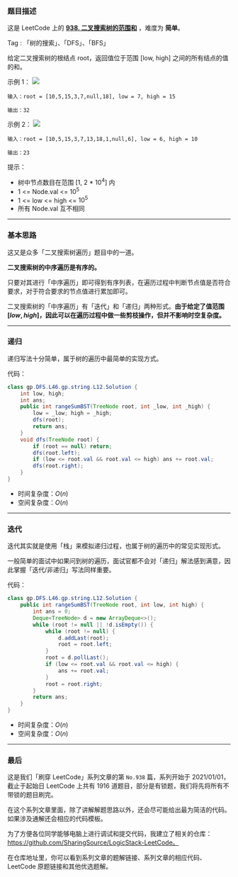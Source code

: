 ### 题目描述

这是 LeetCode 上的 **[938. 二叉搜索树的范围和](https://leetcode-cn.com/problems/range-sum-of-bst/solution/gong-shui-san-xie-yi-ti-shuang-jie-di-gu-q2fo/)** ，难度为 **简单**。

Tag : 「树的搜索」、「DFS」、「BFS」



给定二叉搜索树的根结点 root，返回值位于范围 [low, high] 之间的所有结点的值的和。


示例 1：
![](https://assets.leetcode.com/uploads/2020/11/05/bst1.jpg)
```
输入：root = [10,5,15,3,7,null,18], low = 7, high = 15

输出：32
```
示例 2：
![](https://assets.leetcode.com/uploads/2020/11/05/bst2.jpg)
```
输入：root = [10,5,15,3,7,13,18,1,null,6], low = 6, high = 10

输出：23
```

提示：
* 树中节点数目在范围 [1, 2 * $10^4$] 内
* 1 <= Node.val <= $10^5$
* 1 <= low <= high <= $10^5$
* 所有 Node.val 互不相同

---

### 基本思路

这又是众多「二叉搜索树遍历」题目中的一道。

**二叉搜索树的中序遍历是有序的。**

只要对其进行「中序遍历」即可得到有序列表，在遍历过程中判断节点值是否符合要求，对于符合要求的节点值进行累加即可。

二叉搜索树的「中序遍历」有「迭代」和「递归」两种形式。**由于给定了值范围 $[low, high]$，因此可以在遍历过程中做一些剪枝操作，但并不影响时空复杂度。**

---

### 递归

递归写法十分简单，属于树的遍历中最简单的实现方式。

代码：
```Java []
class gp.DFS.L46.gp.string.L12.Solution {
    int low, high;
    int ans;
    public int rangeSumBST(TreeNode root, int _low, int _high) {
        low = _low; high = _high;
        dfs(root);
        return ans;
    }
    void dfs(TreeNode root) {
        if (root == null) return;
        dfs(root.left);
        if (low <= root.val && root.val <= high) ans += root.val;
        dfs(root.right);
    }
}
```
* 时间复杂度：$O(n)$
* 空间复杂度：$O(n)$

---

### 迭代

迭代其实就是使用「栈」来模拟递归过程，也属于树的遍历中的常见实现形式。

一般简单的面试中如果问到树的遍历，面试官都不会对「递归」解法感到满意，因此掌握「迭代/非递归」写法同样重要。

代码：
```Java []
class gp.DFS.L46.gp.string.L12.Solution {
    public int rangeSumBST(TreeNode root, int low, int high) {
        int ans = 0;
        Deque<TreeNode> d = new ArrayDeque<>();
        while (root != null || !d.isEmpty()) {
            while (root != null) {
                d.addLast(root);
                root = root.left;
            }
            root = d.pollLast();
            if (low <= root.val && root.val <= high) {
                ans += root.val;
            }
            root = root.right;
        }
        return ans;
    }
}
```
* 时间复杂度：$O(n)$
* 空间复杂度：$O(n)$

---

### 最后

这是我们「刷穿 LeetCode」系列文章的第 `No.938` 篇，系列开始于 2021/01/01，截止于起始日 LeetCode 上共有 1916 道题目，部分是有锁题，我们将先将所有不带锁的题目刷完。

在这个系列文章里面，除了讲解解题思路以外，还会尽可能给出最为简洁的代码。如果涉及通解还会相应的代码模板。

为了方便各位同学能够电脑上进行调试和提交代码，我建立了相关的仓库：https://github.com/SharingSource/LogicStack-LeetCode。

在仓库地址里，你可以看到系列文章的题解链接、系列文章的相应代码、LeetCode 原题链接和其他优选题解。

